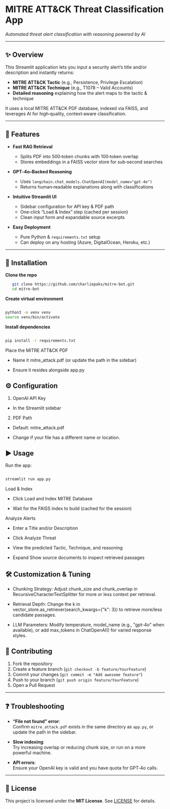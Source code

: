 # MITRE ATT&CK Threat Classification App  

*Automated threat alert classification with reasoning powered by AI*

---

## ✨ Overview

This Streamlit application lets you input a security alert’s title and/or description and instantly returns:  

- **MITRE ATT&CK Tactic** (e.g., Persistence, Privilege Escalation)  
- **MITRE ATT&CK Technique** (e.g., T1078 – Valid Accounts)  
- **Detailed reasoning** explaining how the alert maps to the tactic & technique  

It uses a local MITRE ATT&CK PDF database, indexed via FAISS, and leverages AI for high‑quality, context‑aware classification.

---

## 🚀 Features

- **Fast RAG Retrieval**  
  - Splits PDF into 500‑token chunks with 100‑token overlap  
  - Stores embeddings in a FAISS vector store for sub‑second searches  

- **GPT‑4o–Backed Reasoning**  
  - Uses `langchain.chat_models.ChatOpenAI(model_name="gpt-4o")`  
  - Returns human‑readable explanations along with classifications  

- **Intuitive Streamlit UI**  
  - Sidebar configuration for API key & PDF path  
  - One‑click “Load & Index” step (cached per session)  
  - Clean input form and expandable source excerpts  

- **Easy Deployment**  
  - Pure Python & `requirements.txt` setup  
  - Can deploy on any hosting (Azure, DigitalOcean, Heroku, etc.)  

---

## 💾 Installation

 **Clone the repo**  

```bash
   git clone https://github.com/charliepaks/mitre-bot.git
   cd mitre-bot
```

 **Create virtual environment**

```bash

python3 -m venv venv
source venv/bin/activate
```

 **Install dependencies**

```bash

pip install -r requirements.txt
```

 Place the MITRE ATT&CK PDF

- Name it mitre_attack.pdf (or update the path in the sidebar)

- Ensure it resides alongside app.py

## ⚙️ Configuration

1. OpenAI API Key

- In the Streamlit sidebar

2. PDF Path

- Default: mitre_attack.pdf

- Change if your file has a different name or location.

## ▶️ Usage

Run the app:

```bash

streamlit run app.py
```

Load & Index

- Click Load and Index MITRE Database

- Wait for the FAISS index to build (cached for the session)

Analyze Alerts

- Enter a Title and/or Description

- Click Analyze Threat

- View the predicted Tactic, Technique, and reasoning

- Expand Show source documents to inspect retrieved passages

## 🛠️ Customization & Tuning

- Chunking Strategy:
Adjust chunk_size and chunk_overlap in RecursiveCharacterTextSplitter for more or less context per retrieval.

- Retrieval Depth:
Change the k in vector_store.as_retriever(search_kwargs={"k": 3}) to retrieve more/less candidate passages.

- LLM Parameters:
Modify temperature, model_name (e.g., "gpt-4o" when available), or add max_tokens in ChatOpenAI() for varied response styles.

## 🤝 Contributing

1. Fork the repository  
2. Create a feature branch (`git checkout -b feature/YourFeature`)  
3. Commit your changes (`git commit -m "Add awesome feature"`)  
4. Push to your branch (`git push origin feature/YourFeature`)  
5. Open a Pull Request  

---

## ❓ Troubleshooting

- **“File not found” error**:  
  Confirm `mitre_attack.pdf` exists in the same directory as `app.py`, or update the path in the sidebar.  

- **Slow indexing**:  
  Try increasing overlap or reducing chunk size, or run on a more powerful machine.  

- **API errors**:  
  Ensure your OpenAI key is valid and you have quota for GPT‑4o calls.

---

## 📜 License

This project is licensed under the **MIT License**. See [LICENSE](LICENSE) for details.  
